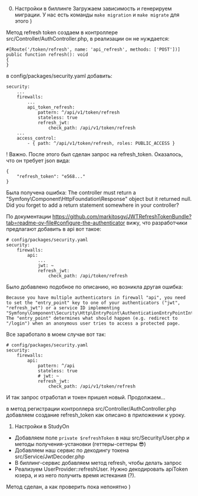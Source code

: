 0. Настройки в биллинге
Загружаем зависимость и генерируем миграции. У нас есть команды `make migration` и `make migrate` для этого )

Метод refresh token создаем в контроллере src/Controller/AuthController.php, в реализации он не нуждается:
```
#[Route('/token/refresh', name: 'api_refresh', methods: ['POST'])]
public function refresh(): void
{
}
```


в config/packages/security.yaml добавить:
```
security:
    ...
    firewalls:
        ...
        api_token_refresh:
            pattern: ^/api/v1/token/refresh
            stateless: true
            refresh_jwt:
                check_path: /api/v1/token/refresh
    ...
    access_control:
        - { path: ^/api/v1/token/refresh, roles: PUBLIC_ACCESS }
```
! Важно. После этого был сделан запрос на refresh_token. Оказалось, что он требует json вида:
```
{
    "refresh_token": "e568..."
}
```
Была получена ошибка: The controller must return a \"Symfony\\Component\\HttpFoundation\\Response\" object but it returned null. Did you forget to add a return statement somewhere in your controller?

По документации https://github.com/markitosgv/JWTRefreshTokenBundle?tab=readme-ov-file#configure-the-authenticator вижу, что разработчики предлагают добавить в api вот такое:
```
# config/packages/security.yaml
security:
    firewalls:
        api:
            ...
            jwt: ~
            refresh_jwt:
                check_path: /api/token/refresh
```
Было добавлено подобное по описанию, но возникла другая ошибка:
```
Because you have multiple authenticators in firewall "api", you need to set the "entry_point" key to one of your authenticators ("jwt", "refresh_jwt") or a service ID implementing "Symfony\Component\Security\Http\EntryPoint\AuthenticationEntryPointInterface". The "entry_point" determines what should happen (e.g. redirect to "/login") when an anonymous user tries to access a protected page.
```
Все заработало в моем случае вот так:
```
# config/packages/security.yaml
security:
    firewalls:
        api:
            pattern: ^/api
            stateless: true
            # jwt: ~
            refresh_jwt:
                check_path: /api/v1/token/refresh
```
И так запрос отработал и токен пришел новый. Продолжаем...

в метод регистрации контроллера src/Controller/AuthController.php добавляем создание refresh_token как описано в приложении к уроку. 

1. Настройки в StudyOn

- Добавляем поле `private $refreshToken` в наш src/Security/User.php и методы получения-установки (геттеры-сеттеры 😎)
- Добавляем наш сервис по декодингу токена src/Service/JwtDecoder.php
- В биллинг-сервис добавляем метод refresh, чтобы делать запрос
- Реализуем UserProvider::refreshUser. Нужно декодировать apiToken юзера, и из него получить время истекания (?).

Метод сделан, а как проверить пока непонятно )




